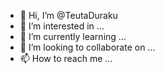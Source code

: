 - 👋 Hi, I’m @TeutaDuraku
- 👀 I’m interested in ...
- 🌱 I’m currently learning ...
- 💞️ I’m looking to collaborate on ...
- 📫 How to reach me ...

<!---
TeutaDuraku/TeutaDuraku is a ✨ special ✨ repository because its `README.md` (this file) appears on your GitHub profile.
You can click the Preview link to take a look at your changes.
--->

